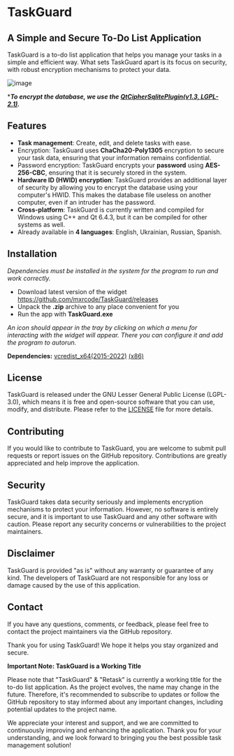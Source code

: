 # TaskGuard
## A Simple and Secure To-Do List Application

TaskGuard is a to-do list application that helps you manage your tasks in a simple and efficient way. What sets TaskGuard apart is its focus on security, with robust encryption mechanisms to protect your data.

![image](https://user-images.githubusercontent.com/123785508/234422735-0a73b366-f11b-410c-828f-7b2de99d8683.png)

****To encrypt the database, we use the [QtCipherSqlitePlugin(v1.3, LGPL-2.1)](https://github.com/devbean/QtCipherSqlitePlugin).***
  
## Features
- **Task management**: Create, edit, and delete tasks with ease.
- Encryption: TaskGuard uses **ChaCha20-Poly1305** encryption to secure your task data, ensuring that your information remains confidential.
- Password encryption: TaskGuard encrypts your **password** using **AES-256-CBC**, ensuring that it is securely stored in the system.
- **Hardware ID (HWID) encryption**: TaskGuard provides an additional layer of security by allowing you to encrypt the database using your computer's HWID. This makes the database file useless on  another computer, even if an intruder has the password.
- **Cross-platform**: TaskGuard is currently written and compiled for Windows using C++ and Qt 6.4.3, but it can be compiled for other systems as well.
- Already available in **4 languages**: English, Ukrainian, Russian, Spanish.

## Installation
*Dependencies must be installed in the system for the program to run and work correctly.*

- Download latest version of the widget https://github.com/mxrcode/TaskGuard/releases
- Unpack the **.zip** archive to any place convenient for you
- Run the app with **TaskGuard.exe**

*An icon should appear in the tray by clicking on which a menu for interacting with the widget will appear. There you can configure it and add the program to autorun.*

**Dependencies:** [vcredist_x64(2015-2022)](https://aka.ms/vs/17/release/vc_redist.x64.exe) [(x86)](https://aka.ms/vs/17/release/vc_redist.x86.exe) 

## License
TaskGuard is released under the GNU Lesser General Public License (LGPL-3.0), which means it is free and open-source software that you can use, modify, and distribute. Please refer to the [LICENSE](https://github.com/mxrcode/TaskGuard/blob/main/LICENSE) file for more details.

## Contributing
If you would like to contribute to TaskGuard, you are welcome to submit pull requests or report issues on the GitHub repository. Contributions are greatly appreciated and help improve the application.

## Security
TaskGuard takes data security seriously and implements encryption mechanisms to protect your information. However, no software is entirely secure, and it is important to use TaskGuard and any other software with caution. Please report any security concerns or vulnerabilities to the project maintainers.

## Disclaimer
TaskGuard is provided "as is" without any warranty or guarantee of any kind. The developers of TaskGuard are not responsible for any loss or damage caused by the use of this application.

## Contact
If you have any questions, comments, or feedback, please feel free to contact the project maintainers via the GitHub repository.

Thank you for using TaskGuard! We hope it helps you stay organized and secure.

**Important Note: TaskGuard is a Working Title**

Please note that "TaskGuard" & "Retask" is currently a working title for the to-do list application. As the project evolves, the name may change in the future. Therefore, it's recommended to subscribe to updates or follow the GitHub repository to stay informed about any important changes, including potential updates to the project name.

We appreciate your interest and support, and we are committed to continuously improving and enhancing the application. Thank you for your understanding, and we look forward to bringing you the best possible task management solution!
